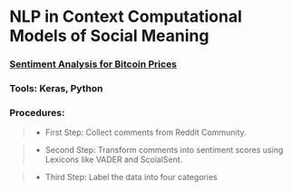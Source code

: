 # NLP in Context Computational Models of Social Meaning


### [Sentiment Analysis for Bitcoin Prices](https://drive.google.com/file/d/148yOFW1_obxXyP_dUzvuCLlQj6-7ehhI/view?usp=sharing)

### Tools: Keras, Python

### Procedures:
>* First Step: Collect comments from Reddit Community.

>* Second Step: Transform comments into sentiment scores using Lexicons like VADER and ScoialSent.

>*  Third Step: Label the data into four categories




